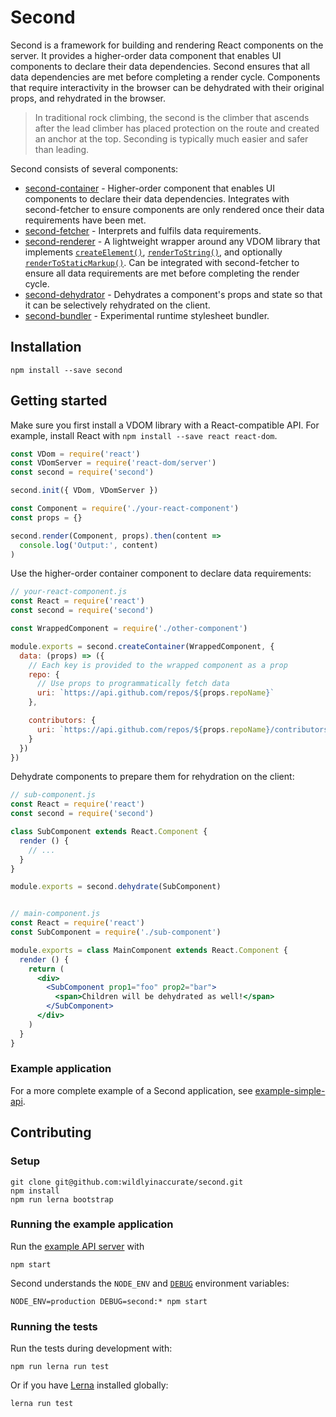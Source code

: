 # Second

Second is a framework for building and rendering React components on the server. It provides a higher-order data component that enables UI components to declare their data dependencies. Second ensures that all data dependencies are met before completing a render cycle. Components that require interactivity in the browser can be dehydrated with their original props, and rehydrated in the browser.

> In traditional rock climbing, the second is the climber that ascends after the lead climber has placed protection on the route and created an anchor at the top. Seconding is typically much easier and safer than leading.

Second consists of several components:

- [second-container](packages/second-container) - Higher-order component that enables UI components to declare their data dependencies. Integrates with second-fetcher to ensure components are only rendered once their data requirements have been met.
- [second-fetcher](packages/second-fetcher) - Interprets and fulfils data requirements.
- [second-renderer](packages/second-renderer) - A lightweight wrapper around any VDOM library that implements [`createElement()`](https://facebook.github.io/react/docs/react-api.html#createelement), [`renderToString()`](https://facebook.github.io/react/docs/react-dom-server.html#rendertostring), and optionally [`renderToStaticMarkup()`](https://facebook.github.io/react/docs/react-dom-server.html#rendertostaticmarkup). Can be integrated with second-fetcher to ensure all data requirements are met before completing the render cycle.
- [second-dehydrator](packages/second-dehydrator) - Dehydrates a component's props and state so that it can be selectively rehydrated on the client.
- [second-bundler](packages/second-bundler) - Experimental runtime stylesheet bundler.

## Installation

```
npm install --save second
```

## Getting started

Make sure you first install a VDOM library with a React-compatible API. For example, install React with `npm install --save react react-dom`.

```js
const VDom = require('react')
const VDomServer = require('react-dom/server')
const second = require('second')

second.init({ VDom, VDomServer })

const Component = require('./your-react-component')
const props = {}

second.render(Component, props).then(content =>
  console.log('Output:', content)
)
```

Use the higher-order container component to declare data requirements:

```js
// your-react-component.js
const React = require('react')
const second = require('second')

const WrappedComponent = require('./other-component')

module.exports = second.createContainer(WrappedComponent, {
  data: (props) => ({
    // Each key is provided to the wrapped component as a prop
    repo: {
      // Use props to programmatically fetch data
      uri: `https://api.github.com/repos/${props.repoName}`
    },

    contributors: {
      uri: `https://api.github.com/repos/${props.repoName}/contributors`
    }
  })
})
```

Dehydrate components to prepare them for rehydration on the client:

```jsx
// sub-component.js
const React = require('react')
const second = require('second')

class SubComponent extends React.Component {
  render () {
    // ...
  }
}

module.exports = second.dehydrate(SubComponent)


// main-component.js
const React = require('react')
const SubComponent = require('./sub-component')

module.exports = class MainComponent extends React.Component {
  render () {
    return (
      <div>
        <SubComponent prop1="foo" prop2="bar">
          <span>Children will be dehydrated as well!</span>
        </SubComponent>
      </div>
    )
  }
}
```

### Example application

For a more complete example of a Second application, see [example-simple-api](packages/example-simple-api).

## Contributing

### Setup

```
git clone git@github.com:wildlyinaccurate/second.git
npm install
npm run lerna bootstrap
```

### Running the example application

Run the [example API server](packages/example-simple-api) with

```
npm start
```

Second understands the `NODE_ENV` and [`DEBUG`](https://www.npmjs.com/package/debug) environment variables:

```
NODE_ENV=production DEBUG=second:* npm start
```

### Running the tests

Run the tests during development with:

```
npm run lerna run test
```

Or if you have [Lerna](https://github.com/lerna/lerna) installed globally:

```
lerna run test
```

